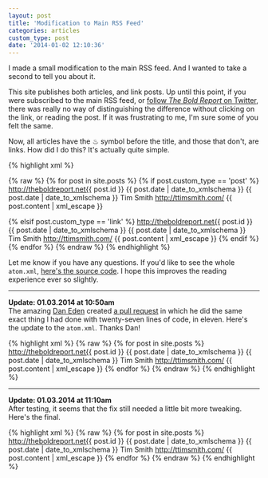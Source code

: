 ```yaml
---
layout: post
title: 'Modification to Main RSS Feed'
categories: articles
custom_type: post
date: '2014-01-02 12:10:36'
---
```

I made a small modification to the main RSS feed. And I wanted to take a second to tell you about it.

This site publishes both articles, and link posts. Up until this point, if you were subscribed to the main RSS feed, or [follow *The Bold Report* on Twitter](https://twitter.com/theboldreport), there was really no way of distinguishing the difference without clicking on the link, or reading the post. If it was frustrating to me, I'm sure some of you felt the same.

Now, all articles have the ♨ symbol before the title, and those that don't, are links. How did I do this? It's actually quite simple.

{% highlight xml %}

{% raw %}
{% for post in site.posts %}
  {% if post.custom_type == 'post' %}
    <entry>
      <id>http://theboldreport.net{{ post.id }}</id>
      <link type="text/html" rel="alternate" href="http://theboldreport.net{{ post.url }}"/>
      <title>♨ {{ post.title }}</title>
      <published>{{ post.date | date_to_xmlschema }}</published>
      <updated>{{ post.date | date_to_xmlschema }}</updated>
      <author>
        <name>Tim Smith</name>
        <uri>http://ttimsmith.com/</uri>
      </author>
      <content type="html">{{ post.content | xml_escape }}</content>
    </entry>

  {% elsif post.custom_type == 'link' %}
    <entry>
      <id>http://theboldreport.net{{ post.id }}</id>
      <link type="text/html" rel="alternate" href="http://theboldreport.net{{ post.url }}"/>
      <title>{{ post.title }}</title>
      <published>{{ post.date | date_to_xmlschema }}</published>
      <updated>{{ post.date | date_to_xmlschema }}</updated>
      <author>
        <name>Tim Smith</name>
        <uri>http://ttimsmith.com/</uri>
      </author>
      <content type="html">{{ post.content | xml_escape }}</content>
    </entry>
  {% endif %}
{% endfor %}
{% endraw %}
{% endhighlight %}

Let me know if you have any questions. If you'd like to see the whole `atom.xml`, [here's the source code](https://github.com/ttimsmith/theboldreport.net/blob/master/atom.xml). I hope this improves the reading experience ever so slightly.

---

**Update: 01.03.2014 at 10:50am**     
The amazing [Dan Eden](https://daneden.me/) created [a pull request](https://github.com/ttimsmith/theboldreport.net/pull/11#issuecomment-31509288) in which he did the same exact thing I had done with twenty-seven lines of code, in eleven. Here's the update to the `atom.xml`. Thanks Dan!

{% highlight xml %}
{% raw %}
{% for post in site.posts %}
  <entry>
    <id>http://theboldreport.net{{ post.id }}</id>
    <link type="text/html" rel="alternate" href="http://theboldreport.net{{ post.url }}"/>
    <title>{{ '♨ ' if post.custom_type == 'post' else '' }}{{ post.title }}</title>
    <published>{{ post.date | date_to_xmlschema }}</published>
    <updated>{{ post.date | date_to_xmlschema }}</updated>
    <author>
      <name>Tim Smith</name>
      <uri>http://ttimsmith.com/</uri>
    </author>
    <content type="html">{{ post.content | xml_escape }}</content>
  </entry>
{% endfor %}
{% endraw %}
{% endhighlight %}

---

**Update: 01.03.2014 at 11:10am**     
After testing, it seems that the fix still needed a little bit more tweaking. Here's the final.

{% highlight xml %}
{% raw %}
{% for post in site.posts %}
  <entry>
    <id>http://theboldreport.net{{ post.id }}</id>
    <link type="text/html" rel="alternate" href="http://theboldreport.net{{ post.url }}"/>
    <title>{% if post.custom_type == 'post' %}♨ {% endif %}{{ post.title }}</title>
    <published>{{ post.date | date_to_xmlschema }}</published>
    <updated>{{ post.date | date_to_xmlschema }}</updated>
    <author>
      <name>Tim Smith</name>
      <uri>http://ttimsmith.com/</uri>
    </author>
    <content type="html">{{ post.content | xml_escape }}</content>
  </entry>
{% endfor %}
{% endraw %}
{% endhighlight %}
